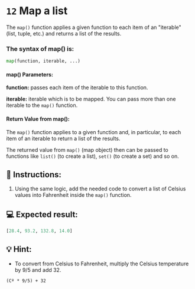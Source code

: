 # `12` Map a list

The `map()` function applies a given function to each item of an "iterable" (list, tuple, etc.) and returns a list of the results.

### The syntax of map() is:

```py
map(function, iterable, ...)
```

#### map() Parameters:

**function:** passes each item of the iterable to this function.

**iterable:** iterable which is to be mapped. You can pass more than one iterable to the `map()` function.

#### Return Value from map():

The `map()` function applies to a given function and, in particular, to each item of an iterable to return a list of the results.

The returned value from `map()` (map object) then can be passed to functions like `list()` (to create a list), `set()` (to create a set) and so on.

## 📝 Instructions:

1. Using the same logic, add the needed code to convert a list of Celsius values into Fahrenheit inside the `map()` function.

## 💻 Expected result:

```py
[28.4, 93.2, 132.8, 14.0]
```

## 💡 Hint:

+ To convert from Celsius to Fahrenheit, multiply the Celsius temperature by 9/5 and add 32.

```text
(Cº * 9/5) + 32
```
